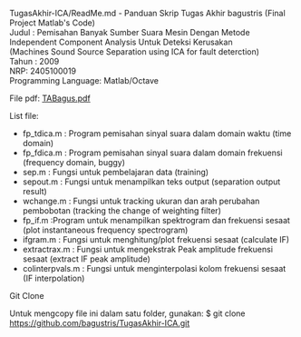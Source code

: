 TugasAkhir-ICA/ReadMe.md - Panduan Skrip Tugas Akhir bagustris (Final Project Matlab's Code)
<br/>Judul : Pemisahan Banyak Sumber Suara Mesin Dengan Metode Independent Component Analysis Untuk Deteksi Kerusakan
<br/>          (Machines Sound Source Separation using ICA for fault deterction)
<br/>Tahun : 2009
<br/>NRP: 2405100019
<br/>Programming Language: Matlab/Octave

File pdf: [TABagus.pdf](https://www.dropbox.com/s/rw5onl2nxzrqrqj/TAbagus.pdf?dl=0)

List file:

- fp_tdica.m : Program pemisahan sinyal suara dalam domain waktu (time domain)
- fp_fdica.m : Program pemisahan sinyal suara dalam domain frekuensi (frequency domain, buggy)
- sep.m : Fungsi untuk pembelajaran data (training)
- sepout.m : Fungsi untuk menampilkan teks output (separation output result)
- wchange.m : Fungsi untuk tracking ukuran dan arah perubahan pembobotan (tracking the change of weighting filter)
- fp_if.m :Program untuk menampilkan spektrogram dan frekuensi sesaat (plot instantaneous frequency spectrogram)
- ifgram.m : Fungsi untuk menghitung/plot frekuensi sesaat (calculate IF)
- extractrax.m : Fungsi untuk mengekstrak Peak amplitude frekuensi sesaat (extract IF peak amplitude)
- colinterpvals.m : Fungsi untuk menginterpolasi kolom frekuensi sesaat (IF interpolation)


Git Clone

Untuk mengcopy file ini dalam satu folder, gunakan: $ git clone https://github.com/bagustris/TugasAkhir-ICA.git



